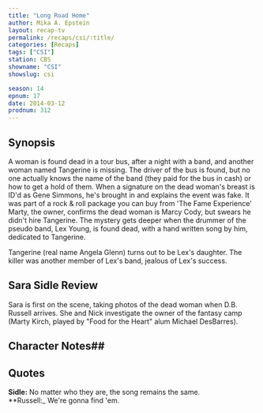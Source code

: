 ```yaml
---
title: "Long Road Home"
author: Mika A. Epstein
layout: recap-tv
permalink: /recaps/csi/:title/
categories: [Recaps]
tags: ["CSI"]
station: CBS
showname: "CSI"
showslug: csi

season: 14  
epnum: 17  
date: 2014-03-12
prodnum: 312  
---
```


## Synopsis

A woman is found dead in a tour bus, after a night with a band, and another woman named Tangerine is missing. The driver of the bus is found, but no one actually knows the name of the band (they paid for the bus in cash) or how to get a hold of them. When a signature on the dead woman's breast is ID'd as Gene Simmons, he's brought in and explains the event was fake. It was part of a rock & roll package you can buy from 'The Fame Experience' Marty, the owner, confirms the dead woman is Marcy Cody, but swears he didn't hire Tangerine. The mystery gets deeper when the drummer of the pseudo band, Lex Young, is found dead, with a hand written song by him, dedicated to Tangerine.

Tangerine (real name Angela Glenn) turns out to be Lex's daughter. The killer was another member of Lex's band, jealous of Lex's success.

## Sara Sidle Review

Sara is first on the scene, taking photos of the dead woman when D.B. Russell arrives. She and Nick investigate the owner of the fantasy camp (Marty Kirch, played by "Food for the Heart" alum Michael DesBarres).

## Character Notes## 

## Quotes

**Sidle:** No matter who they are, the song remains the same.  
**Russell:_ We're gonna find 'em.


